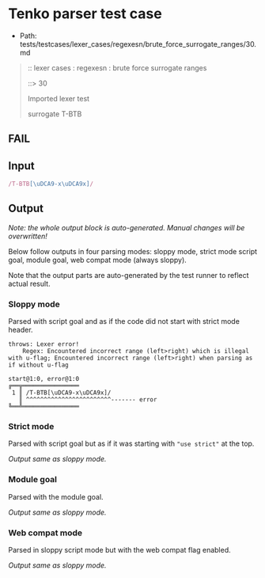 # Tenko parser test case

- Path: tests/testcases/lexer_cases/regexesn/brute_force_surrogate_ranges/30.md

> :: lexer cases : regexesn : brute force surrogate ranges
>
> ::> 30
>
> Imported lexer test
>
> surrogate T-BTB

## FAIL

## Input

`````js
/T-BTB[\uDCA9-x\uDCA9x]/
`````

## Output

_Note: the whole output block is auto-generated. Manual changes will be overwritten!_

Below follow outputs in four parsing modes: sloppy mode, strict mode script goal, module goal, web compat mode (always sloppy).

Note that the output parts are auto-generated by the test runner to reflect actual result.

### Sloppy mode

Parsed with script goal and as if the code did not start with strict mode header.

`````
throws: Lexer error!
    Regex: Encountered incorrect range (left>right) which is illegal with u-flag; Encountered incorrect range (left>right) when parsing as if without u-flag

start@1:0, error@1:0
╔══╦════════════════
 1 ║ /T-BTB[\uDCA9-x\uDCA9x]/
   ║ ^^^^^^^^^^^^^^^^^^^^^^^^------- error
╚══╩════════════════

`````

### Strict mode

Parsed with script goal but as if it was starting with `"use strict"` at the top.

_Output same as sloppy mode._

### Module goal

Parsed with the module goal.

_Output same as sloppy mode._

### Web compat mode

Parsed in sloppy script mode but with the web compat flag enabled.

_Output same as sloppy mode._
